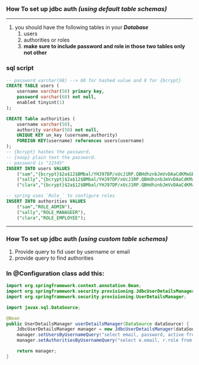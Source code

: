 ### How To set up jdbc auth ***(using default table schemas)***

---

1. you should have the following tables in your ***Database***
   1. users
   2. authorities or roles
   3. **make sure to include password and role in those two tables only not other**

### sql script
```sql
-- password varchar(68) --> 60 for hashed value and 8 for {bcrypt}
CREATE TABLE users (
    username varchar(50) primary key,
    password varchar(68) not null,
    enabled tinyint(1)
);

CREATE Table authorities (
    username varchar(50),
    authority varchar(50) not null,
    UNIQUE KEY un_key (username,authority)
    FOREIGN KEY(username) references users(username)
);
-- {bcrypt} hashes the password.
-- {noop} plain text the password.
-- password is "12345"
INSERT INTO users VALUES 
    ("sam","{bcrypt}$2a$12$BMbal/YHJ97DP/xUcJ1RP.QBHdhznbJmVvDAaCdKMaGEQun41aN6.",1),
    ("sally","{bcrypt}$2a$12$BMbal/YHJ97DP/xUcJ1RP.QBHdhznbJmVvDAaCdKMaGEQun41aN6.",1),
    ("clara","{bcrypt}$2a$12$BMbal/YHJ97DP/xUcJ1RP.QBHdhznbJmVvDAaCdKMaGEQun41aN6.",1);

-- spring uses `Role_` to configure roles
INSERT INTO authorities VALUES
    ("sam","ROLE_ADMIN"),
    ("sally","ROLE_MANAGEER"),
    ("clara","ROLE_EMPLOYEE");


```
---
### How To set up jdbc auth ***(using custom table schemas)***

1. Provide query to fid user by username or email
2. provide query to find authorities

### In @Configuration class add  this:

```java
import org.springframework.context.annotation.Bean;
import org.springframework.security.provisioning.JdbcUserDetailsManager;
import org.springframework.security.provisioning.UserDetailsManager;

import javax.sql.DataSource;

@Bean
public UserDetailsManager userDetailsManager(DataSource dataSource) {
    JdbcUserDetailsManager manager = new JdbcUserDetailsManager(dataSource);
    manager.setUsersByUsernameQuery("select email, password, active from employees where email=?");
    manager.setAuthoritiesByUsernameQuery("select e.email, r.role from employees e join roles r on e.user_id = r.user_id where e.email=?");

    return manager;
}
```
